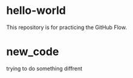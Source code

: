 # hello-world
This repository is for practicing the GitHub Flow.
# new_code
trying to do something diffrent
